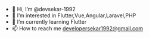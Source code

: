 - 👋 Hi, I’m @devsekar-1992
- 👀 I’m interested in Flutter,Vue,Angular,Laravel,PHP
- 🌱 I’m currently learning Flutter
- 📫 How to reach me developersekar1992@gmail.com

<!---
devsekar-1992/devsekar-1992 is a ✨ special ✨ repository because its `README.md` (this file) appears on your GitHub profile.
You can click the Preview link to take a look at your changes.
--->
